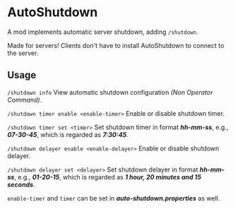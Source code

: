 # AutoShutdown

A mod implements automatic server shutdown, adding `/shutdown`.

Made for servers! Clients don't have to install AutoShutdown to connect to the server.

## Usage

`/shutdown info` View automatic shutdown configuration _(Non Operator Command)_.

`/shutdown timer enable <enable-timer>` Enable or disable shutdown timer.

`/shutdown timer set <timer>` Set shutdown timer in format **_hh-mm-ss_**, e.g., **_07-30-45_**,
which is regarded as **_7:30:45_**.

`/shutdown delayer enable <enable-delayer>` Enable or disable shutdown delayer.

`/shutdown delayer set <delayer>` Set shutdown delayer in format **_hh-mm-ss_**, e.g., **_01-20-15_**,
which is regarded as **_1 hour, 20 minutes and 15 seconds_**.

`enable-timer` and `timer` can be set in **_auto-shutdown.properties_** as well.
